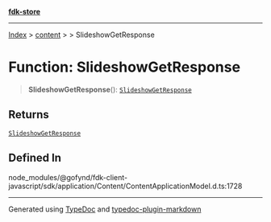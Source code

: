 [**fdk-store**](../../../README.md)
***

[Index](../../../API.md) > [content](../../README.md) > [<internal>](../README.md) > SlideshowGetResponse

# Function: SlideshowGetResponse

> **SlideshowGetResponse**(): [`SlideshowGetResponse`](../type-aliases/type-alias.SlideshowGetResponse.md)

## Returns

[`SlideshowGetResponse`](../type-aliases/type-alias.SlideshowGetResponse.md)

## Defined In

node\_modules/@gofynd/fdk-client-javascript/sdk/application/Content/ContentApplicationModel.d.ts:1728

***
Generated using [TypeDoc](https://typedoc.org/) and [typedoc-plugin-markdown](https://www.npmjs.com/package/typedoc-plugin-markdown)
